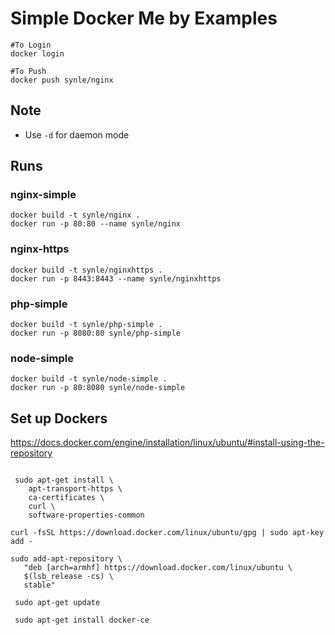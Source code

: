 Simple Docker Me by Examples
============================

```
#To Login
docker login

#To Push
docker push synle/nginx
```

## Note
- Use `-d` for daemon mode

## Runs

### nginx-simple

```
docker build -t synle/nginx .
docker run -p 80:80 --name synle/nginx
```

### nginx-https

```
docker build -t synle/nginxhttps .
docker run -p 8443:8443 --name synle/nginxhttps
```



### php-simple

```
docker build -t synle/php-simple .
docker run -p 8080:80 synle/php-simple
```

### node-simple

```
docker build -t synle/node-simple .
docker run -p 80:8080 synle/node-simple
```
## Set up Dockers
https://docs.docker.com/engine/installation/linux/ubuntu/#install-using-the-repository

```

 sudo apt-get install \
    apt-transport-https \
    ca-certificates \
    curl \
    software-properties-common
    
curl -fsSL https://download.docker.com/linux/ubuntu/gpg | sudo apt-key add -
  
sudo add-apt-repository \
   "deb [arch=armhf] https://download.docker.com/linux/ubuntu \
   $(lsb_release -cs) \
   stable"
   
 sudo apt-get update
 
 sudo apt-get install docker-ce
```
